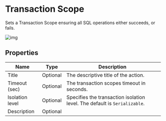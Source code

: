 # Transaction Scope

Sets a Transaction Scope ensuring all SQL operations either succeeds, or fails.


![img](https://profitbasedocs.blob.core.windows.net/flowimages/transaction-scope.png)


## Properties

| Name             | Type            | Description                                       |
|------------------|-----------------|---------------------------------------------------|
| Title            | Optional        | The descriptive title of the action.              |
| Timeout (sec)    | Optional        | The transaction scopes timeout in seconds.        |
| Isolation level  | Optional        | Specifies the transaction isolation level. The default is `Serializable`.  |
| Description      | Optional        |                                                   |